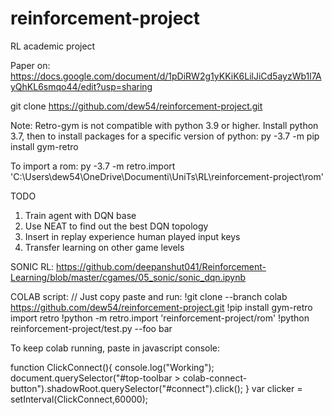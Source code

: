 # reinforcement-project
RL academic project

Paper on:
https://docs.google.com/document/d/1pDiRW2g1yKKiK6LilJiCd5ayzWb1l7AyQhKL6smqo44/edit?usp=sharing


git clone https://github.com/dew54/reinforcement-project.git



Note: 
Retro-gym is not compatible with python 3.9 or higher. Install python 3.7, then to install packages for a specific version of python:
py -3.7 -m pip install gym-retro

To import a rom:
py -3.7 -m retro.import 'C:\Users\dew54\OneDrive\Documenti\UniTs\RL\reinforcement-project\rom'


TODO
1) Train agent with DQN base 
2) Use NEAT to find out the best DQN topology
3) Insert in replay experience human played input keys
4) Transfer learning on other game levels


SONIC RL:
https://github.com/deepanshut041/Reinforcement-Learning/blob/master/cgames/05_sonic/sonic_dqn.ipynb

COLAB script: // Just copy paste and run:
!git clone --branch colab https://github.com/dew54/reinforcement-project.git
!pip install gym-retro
import retro
!python -m retro.import 'reinforcement-project/rom'
!python reinforcement-project/test.py --foo bar

To keep colab running, paste in javascript console:

function ClickConnect(){
console.log("Working"); 
document.querySelector("#top-toolbar > colab-connect-button").shadowRoot.querySelector("#connect").click();
}
var clicker = setInterval(ClickConnect,60000);
